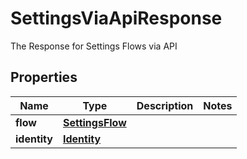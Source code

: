 

# SettingsViaApiResponse

The Response for Settings Flows via API

## Properties

Name | Type | Description | Notes
------------ | ------------- | ------------- | -------------
**flow** | [**SettingsFlow**](SettingsFlow.md) |  | 
**identity** | [**Identity**](Identity.md) |  | 



